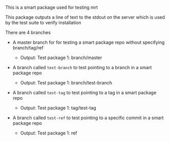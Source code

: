 This is a smart package used for testing mrt

This package outputs a line of text to the stdout on the server which is used by the test suite to verify installation

There are 4 branches

  * A master branch for for testing a smart package repo without specifying branch/tag/ref
  
    * Output: Test package 1: branch/master

  * A branch called `test-branch` to test pointing to a branch in a smart package repo

    * Output: Test package 1: branch/test-branch

  * A branch called `test-tag` to test pointing to a tag in a smart package repo

    * Output: Test package 1: tag/test-tag

  * A branch called `test-ref` to test pointing to a specific commit in a smart package repo

    * Output: Test package 1: ref
